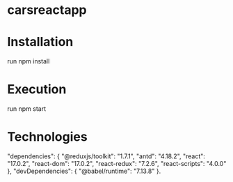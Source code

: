 # carsreactapp

# Installation 
run npm install

# Execution
run npm start

# Technologies
"dependencies": {
    "@reduxjs/toolkit": "1.7.1",
    "antd": "4.18.2",
    "react": "17.0.2",
    "react-dom": "17.0.2",
    "react-redux": "7.2.6",
    "react-scripts": "4.0.0"
  },
  "devDependencies": {
    "@babel/runtime": "7.13.8"
  }.
